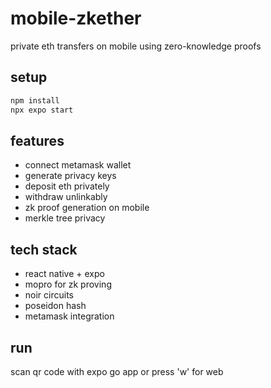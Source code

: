 # mobile-zkether

private eth transfers on mobile using zero-knowledge proofs

## setup

```bash
npm install
npx expo start
```

## features

- connect metamask wallet
- generate privacy keys  
- deposit eth privately
- withdraw unlinkably
- zk proof generation on mobile
- merkle tree privacy

## tech stack

- react native + expo
- mopro for zk proving
- noir circuits
- poseidon hash
- metamask integration

## run

scan qr code with expo go app or press 'w' for web
